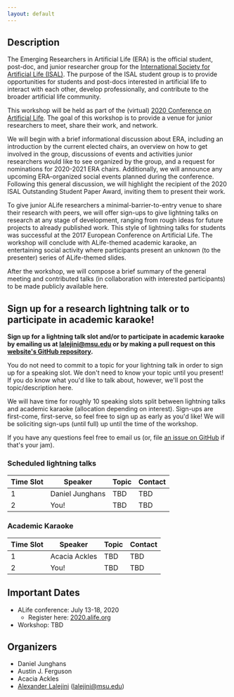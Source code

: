```yaml
---
layout: default
---
```


## Description

The Emerging Researchers in Artificial Life (ERA) is the official student, post-doc, and junior researcher group for the [International Society for Artificial Life (ISAL)](http://alife.org/).
The purpose of the ISAL student group is to provide opportunities for students and post-docs interested in artificial life to interact with each other, develop professionally, and contribute to the broader artificial life community.

This workshop will be held as part of the (virtual) [2020 Conference on Artificial Life](http://2020.alife.org/).
The goal of this workshop is to provide a venue for junior researchers to meet, share their work, and network.

We will begin with a brief informational discussion about ERA, including an introduction by the current elected chairs, an overview on how to get involved in the group, discussions of events and activities junior researchers would like to see organized by the group, and a request for nominations for 2020-2021 ERA chairs.
Additionally, we will announce any upcoming ERA-organized social events planned during the conference. Following this general discussion, we will highlight the recipient of the 2020 ISAL Outstanding Student Paper Award, inviting them to present their work.

To give junior ALife researchers a minimal-barrier-to-entry venue to share their research with peers, we will offer sign-ups to give lightning talks on research at any stage of development, ranging from rough ideas for future projects to already published work. This style of lightning talks for students was successful at the 2017 European Conference on Artificial Life. The workshop will conclude with ALife-themed academic karaoke, an entertaining social activity where participants present an unknown (to the presenter) series of ALife-themed slides.

After the workshop, we will compose a brief summary of the general meeting and contributed talks (in collaboration with interested participants) to be made publicly available here.

## Sign up for a research lightning talk or to participate in academic karaoke!

**Sign up for a lightning talk slot and/or to participate in academic karaoke by emailing us at
lalejini@msu.edu or by making a pull request on this [website's GitHub repository](https://github.com/amlalejini/ALife-2020--Emerging-Researchers-in-ALife-Workshop).**

You do not need to commit to a topic for your lightning talk in order to sign up for a speaking slot.
We don't need to know your topic until you present!
If you do know what you'd like to talk about, however, we'll post the topic/description here.

We will have time for roughly 10 speaking slots split between lightning talks and academic karaoke (allocation depending on interest).
Sign-ups are first-come, first-serve, so feel free to sign up as early as you'd like!
We will be soliciting sign-ups (until full) up until the time of the workshop.

If you have any questions feel free to email us (or, file [an issue on GitHub](https://github.com/amlalejini/ALife-2020--Emerging-Researchers-in-ALife-Workshop/issues) if that's your jam).

### Scheduled lightning talks

| Time Slot | Speaker | Topic | Contact |
|---|---|---|---|
| 1 | Daniel Junghans | TBD | TBD |
| 2 | You! | TBD | TBD |

### Academic Karaoke

| Time Slot | Speaker | Topic | Contact |
|---|---|---|---|
| 1 | Acacia Ackles | TBD | TBD |
| 2 | You! | TBD | TBD |

## Important Dates

- ALife conference: July 13-18, 2020
  - Register here: [2020.alife.org](http://2020.alife.org)
- Workshop: TBD

## Organizers

- Daniel Junghans
- Austin J. Ferguson
- Acacia Ackles
- [Alexander Lalejini](https://lalejini.com) (lalejini@msu.edu)
